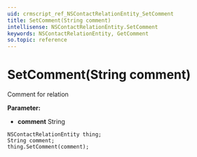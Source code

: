 ```yaml
---
uid: crmscript_ref_NSContactRelationEntity_SetComment
title: SetComment(String comment)
intellisense: NSContactRelationEntity.SetComment
keywords: NSContactRelationEntity, GetComment
so.topic: reference
---
```


# SetComment(String comment)

Comment for relation

**Parameter:** 
 - **comment** String

```crmscript
NSContactRelationEntity thing;
String comment;
thing.SetComment(comment);
```

